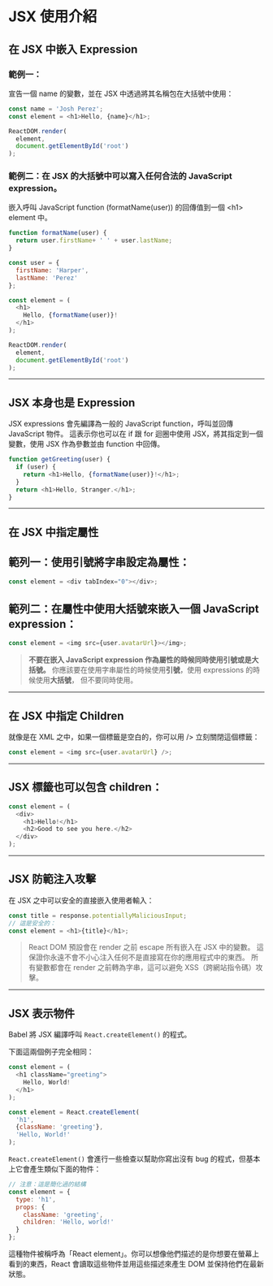 # JSX 使用介紹

## 在 JSX 中嵌入 Expression

### 範例一：

宣告一個 name 的變數，並在 JSX 中透過將其名稱包在大括號中使用：

```js
const name = 'Josh Perez';
const element = <h1>Hello, {name}</h1>;

ReactDOM.render(
  element,
  document.getElementById('root')
);
```

### 範例二：在 JSX 的大括號中可以寫入任何合法的 JavaScript expression。

嵌入呼叫 JavaScript function (formatName(user)) 的回傳值到一個 \<h1> element 中。

```js
function formatName(user) {
  return user.firstName+ ' ' + user.lastName;
}

const user = {
  firstName: 'Harper',
  lastName: 'Perez'
};

const element = (
  <h1>
    Hello, {formatName(user)}!
  </h1>
);

ReactDOM.render(
  element,
  document.getElementById('root')
);
```

---

## JSX 本身也是 Expression

JSX expressions 會先編譯為一般的 JavaScript function，呼叫並回傳 JavaScript 物件。
這表示你也可以在 if 跟 for 迴圈中使用 JSX，將其指定到一個變數，使用 JSX 作為參數並由 function 中回傳。

```js
function getGreeting(user) {
  if (user) {
    return <h1>Hello, {formatName(user)}!</h1>;
  }
  return <h1>Hello, Stranger.</h1>;
}
```

---

## 在 JSX 中指定屬性

## 範列一：使用引號將字串設定為屬性：

```js
const element = <div tabIndex="0"></div>;
```

## 範列二：在屬性中使用大括號來嵌入一個 JavaScript expression：

```js
const element = <img src={user.avatarUrl}></img>;
```

> **不要在嵌入 JavaScript expression 作為屬性的時候同時使用引號或是大括號。**
> 你應該要在使用字串屬性的時候使用**引號**，使用 expressions 的時候使用**大括號**，
> 但不要同時使用。

---

## 在 JSX 中指定 Children

就像是在 XML 之中，如果一個標籤是空白的，你可以用 /> 立刻關閉這個標籤：

```js
const element = <img src={user.avatarUrl} />;
```

---

## JSX 標籤也可以包含 children：

```js
const element = (
  <div>
    <h1>Hello!</h1>
    <h2>Good to see you here.</h2>
  </div>
);
```

---

## JSX 防範注入攻擊

在 JSX 之中可以安全的直接嵌入使用者輸入：

```js
const title = response.potentiallyMaliciousInput;
// 這是安全的：
const element = <h1>{title}</h1>;
```

> React DOM 預設會在 render 之前 escape 所有嵌入在 JSX 中的變數。
> 這保證你永遠不會不小心注入任何不是直接寫在你的應用程式中的東西。
> 所有變數都會在 render 之前轉為字串，這可以避免 XSS（跨網站指令碼）攻擊。

---

## JSX 表示物件

Babel 將 JSX 編譯呼叫 `React.createElement()` 的程式。

下面這兩個例子完全相同：

```js
const element = (
  <h1 className="greeting">
    Hello, World!
  </h1>
);
```
```js
const element = React.createElement(
  'h1',
  {className: 'greeting'},
  'Hello, World!'
);
```

`React.createElement()` 會進行一些檢查以幫助你寫出沒有 bug 的程式，但基本上它會產生類似下面的物件：

```js
// 注意：這是簡化過的結構
const element = {
  type: 'h1',
  props: {
    className: 'greeting',
    children: 'Hello, world!'
  }
};
```

這種物件被稱呼為「React element」。你可以想像他們描述的是你想要在螢幕上看到的東西，React 會讀取這些物件並用這些描述來產生 DOM 並保持他們在最新狀態。